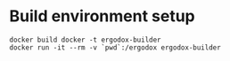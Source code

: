 # Build environment setup

    docker build docker -t ergodox-builder
    docker run -it --rm -v `pwd`:/ergodox ergodox-builder
